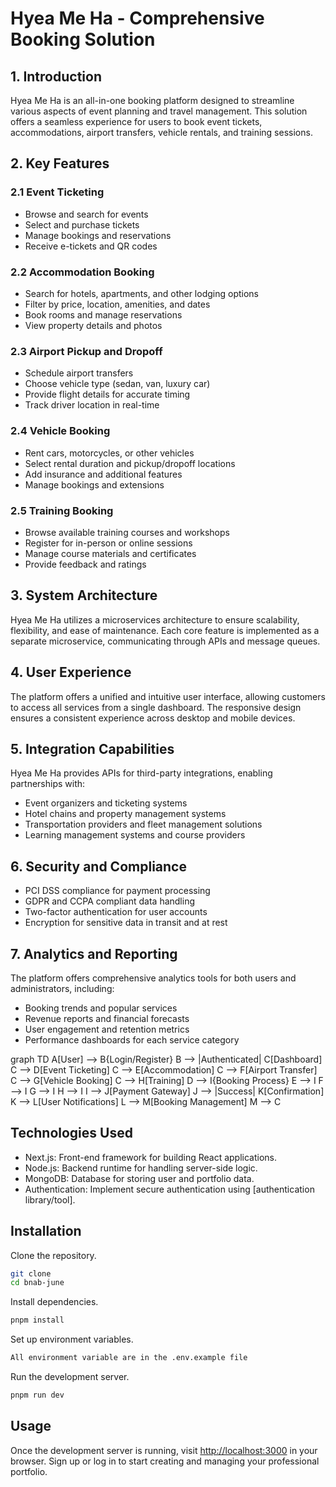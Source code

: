# Hyea Me Ha - Comprehensive Booking Solution

## 1. Introduction

Hyea Me Ha is an all-in-one booking platform designed to streamline various aspects of event planning and travel management. This solution offers a seamless experience for users to book event tickets, accommodations, airport transfers, vehicle rentals, and training sessions.

## 2. Key Features

### 2.1 Event Ticketing

- Browse and search for events
- Select and purchase tickets
- Manage bookings and reservations
- Receive e-tickets and QR codes

### 2.2 Accommodation Booking

- Search for hotels, apartments, and other lodging options
- Filter by price, location, amenities, and dates
- Book rooms and manage reservations
- View property details and photos

### 2.3 Airport Pickup and Dropoff

- Schedule airport transfers
- Choose vehicle type (sedan, van, luxury car)
- Provide flight details for accurate timing
- Track driver location in real-time

### 2.4 Vehicle Booking

- Rent cars, motorcycles, or other vehicles
- Select rental duration and pickup/dropoff locations
- Add insurance and additional features
- Manage bookings and extensions

### 2.5 Training Booking

- Browse available training courses and workshops
- Register for in-person or online sessions
- Manage course materials and certificates
- Provide feedback and ratings

## 3. System Architecture

Hyea Me Ha utilizes a microservices architecture to ensure scalability, flexibility, and ease of maintenance. Each core feature is implemented as a separate microservice, communicating through APIs and message queues.

## 4. User Experience

The platform offers a unified and intuitive user interface, allowing customers to access all services from a single dashboard. The responsive design ensures a consistent experience across desktop and mobile devices.

## 5. Integration Capabilities

Hyea Me Ha provides APIs for third-party integrations, enabling partnerships with:

- Event organizers and ticketing systems
- Hotel chains and property management systems
- Transportation providers and fleet management solutions
- Learning management systems and course providers

## 6. Security and Compliance

- PCI DSS compliance for payment processing
- GDPR and CCPA compliant data handling
- Two-factor authentication for user accounts
- Encryption for sensitive data in transit and at rest

## 7. Analytics and Reporting

The platform offers comprehensive analytics tools for both users and administrators, including:

- Booking trends and popular services
- Revenue reports and financial forecasts
- User engagement and retention metrics
- Performance dashboards for each service category

graph TD
    A[User] --> B{Login/Register}
    B --> |Authenticated| C[Dashboard]
    C --> D[Event Ticketing]
    C --> E[Accommodation]
    C --> F[Airport Transfer]
    C --> G[Vehicle Booking]
    C --> H[Training]
    D --> I{Booking Process}
    E --> I
    F --> I
    G --> I
    H --> I
    I --> J[Payment Gateway]
    J --> |Success| K[Confirmation]
    K --> L[User Notifications]
    L --> M[Booking Management]
    M --> C

## Technologies Used

- Next.js: Front-end framework for building React applications.
- Node.js: Backend runtime for handling server-side logic.
- MongoDB: Database for storing user and portfolio data.
- Authentication: Implement secure authentication using [authentication library/tool].

## Installation

Clone the repository.

```bash
git clone 
cd bnab-june
```

Install dependencies.

```bash
pnpm install
```

Set up environment variables.

```bash
All environment variable are in the .env.example file 
```

Run the development server.

```bash
pnpm run dev
```

## Usage

Once the development server is running, visit [http://localhost:3000](http://localhost:3000) in your browser. Sign up or log in to start creating and managing your professional portfolio.
